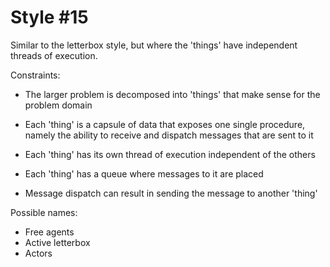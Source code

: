 Style #15
==============================

Similar to the letterbox style, but where the 'things' have
independent threads of execution.

Constraints:

- The larger problem is decomposed into 'things' that make sense for
  the problem domain 

- Each 'thing' is a capsule of data that exposes one single procedure,
  namely the ability to receive and dispatch messages that are sent to
  it

- Each 'thing' has its own thread of execution independent of the others

- Each 'thing' has a queue where messages to it are placed

- Message dispatch can result in sending the message to another 'thing'

Possible names:

- Free agents
- Active letterbox
- Actors
